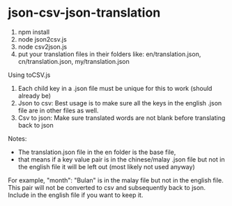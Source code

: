 # json-csv-json-translation

1) npm install
2) node json2csv.js
3) node csv2json.js
4) put your translation files in their folders like: en/translation.json, cn/translation.json, my/translation.json

Using toCSV.js
1) Each child key in a .json file must be unique for this to work (should already be)
2) Json to csv: Best usage is to make sure all the keys in the english .json file are in other files as well.
3) Csv to json: Make sure translated words are not blank before translating back to json

Notes: 
- The translation.json file in the en folder is the base file, 
- that means if a key value pair is in the chinese/malay .json file but not in the english file it will be left out (most likely not used anyway)

For example, "month": "Bulan" is in the malay file but not in the english file. This pair will not be converted to csv and subsequently back to json. Include in the english file if you want to keep it. 
